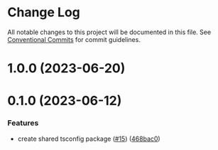 # Change Log

All notable changes to this project will be documented in this file.
See [Conventional Commits](https://conventionalcommits.org) for commit guidelines.

# 1.0.0 (2023-06-20)

# 0.1.0 (2023-06-12)

### Features

* create shared tsconfig package ([#15](https://github.com/RShirohara/unified-webnovel/issues/15)) ([468bac0](https://github.com/RShirohara/unified-webnovel/commit/468bac024d3792ded8daae81668878280e1e8cc0))
